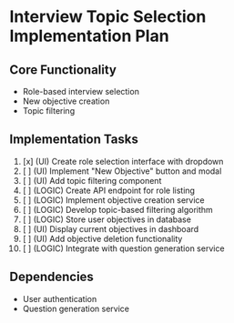 # Interview Topic Selection Implementation Plan

## Core Functionality
- Role-based interview selection
- New objective creation
- Topic filtering

## Implementation Tasks
1. [x] (UI) Create role selection interface with dropdown
2. [ ] (UI) Implement "New Objective" button and modal
3. [ ] (UI) Add topic filtering component
4. [ ] (LOGIC) Create API endpoint for role listing
5. [ ] (LOGIC) Implement objective creation service
6. [ ] (LOGIC) Develop topic-based filtering algorithm
7. [ ] (LOGIC) Store user objectives in database
8. [ ] (UI) Display current objectives in dashboard
9. [ ] (UI) Add objective deletion functionality
10. [ ] (LOGIC) Integrate with question generation service

## Dependencies
- User authentication
- Question generation service